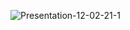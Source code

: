 <a href="https://ibb.co/TM7YW1D"><img src="https://i.ibb.co/LdcYNrD/Presentation-12-02-21-1.png" alt="Presentation-12-02-21-1" border="0" align="left"/></a>

